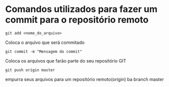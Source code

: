 Comandos utilizados para fazer um commit para o repositório remoto
===================

 `git add <nome_do_arquivo>`

 Coloca o arquivo que será commitado

 `git commit -m "Mensagem do commit"`

 Coloca os arquivos que farão parte do seu repositório GIT

 `git push origin master` 
 
 empurra seus arquivos para um repositório remoto(origin) ba branch master</p>